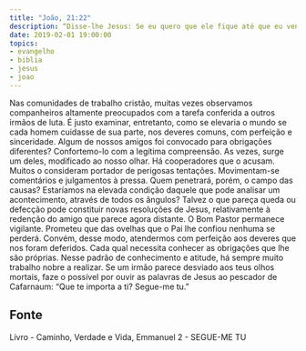 ```yaml
---
title: "João, 21:22"
description: “Disse-lhe Jesus: Se eu quero que ele fique até que eu venha, que te importa a ti? Segue-me tu.” — (JOÃO, capítulo 21, versículo 22.)
date: 2019-02-01 19:00:00
topics: 
- evangelho
- biblia
- jesus
- joao
---
```


Nas comunidades de trabalho cristão, muitas vezes observamos
companheiros altamente preocupados com a tarefa conferida a outros irmãos
de luta.
É justo examinar, entretanto, como se elevaria o mundo se cada homem
cuidasse de sua parte, nos deveres comuns, com perfeição e sinceridade.
Algum de nossos amigos foi convocado para obrigações diferentes?
Confortemo-lo com a legítima compreensão.
As vezes, surge um deles, modificado ao nosso olhar. Há cooperadores
que o acusam. Muitos o consideram portador de perigosas tentações.
Movimentam-se comentários e julgamentos à pressa.
Quem penetrará, porém, o campo das causas? Estaríamos na elevada
condição daquele que pode analisar um acontecimento, através de todos os
ângulos? Talvez o que pareça queda ou defecção pode constituir novas
resoluções de Jesus, relativamente à redenção do amigo que parece agora
distante.
O Bom Pastor permanece vigilante. Prometeu que das ovelhas que o Pai
lhe confiou nenhuma se perderá.
Convém, desse modo, atendermos com perfeição aos deveres que nos
foram deferidos. Cada qual necessita conhecer as obrigações que lhe são
próprias.
Nesse padrão de conhecimento e atitude, há sempre muito trabalho nobre
a realizar.
Se um irmão parece desviado aos teus olhos mortais, faze o possível por
ouvir as palavras de Jesus ao pescador de Cafarnaum: “Que te importa a ti?
Segue-me tu.”





## Fonte
Livro - Caminho, Verdade e Vida, Emmanuel
2 -  SEGUE-ME TU
